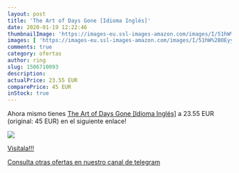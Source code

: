```yaml
---
layout: post
title: 'The Art of Days Gone [Idioma Inglés]'
date: 2020-01-19 12:22:46
thumbnailImage: 'https://images-eu.ssl-images-amazon.com/images/I/51hW%2BOEyyKL._SL200_.jpg'
images: [ 'https://images-eu.ssl-images-amazon.com/images/I/51hW%2BOEyyKL._SL200_.jpg' ]
comments: true
category: ofertas
author: ring
slug: 1506710093
description:
actualPrice: 23.55 EUR
comparePrice: 45 EUR
inStock: true
---
```


Ahora mismo tienes [The Art of Days Gone [Idioma Inglés]](https://www.amazon.com/dp/1506710093/?tag=redken08-20) a 23.55 EUR (original: 45 EUR) en el siguiente enlace!

[![](https://images-eu.ssl-images-amazon.com/images/I/51hW%2BOEyyKL._SL200_.jpg)](https://www.amazon.com/dp/1506710093/?tag=redken08-20)

[Visítala!!!](https://www.amazon.com/dp/1506710093/?tag=redken08-20)

[Consulta otras ofertas en nuestro canal de telegram](https://t.me/s/ofertas25)
